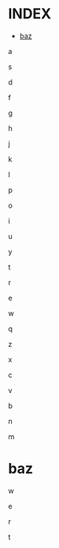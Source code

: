 # INDEX

- [baz](./yada#baz)

a

s

d

f

g

h

j

k

l

p

o

i

u

y

t

r

e

w

q

z

x

c

v

b

n

m

# baz

w

e

r

t
